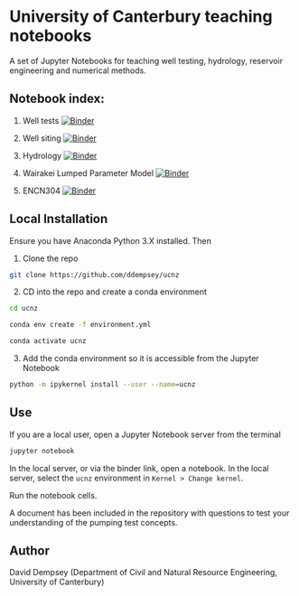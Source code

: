 # University of Canterbury teaching notebooks
A set of Jupyter Notebooks for teaching well testing, hydrology, reservoir engineering and numerical methods.

## Notebook index:

1. Well tests [![Binder](https://mybinder.org/badge_logo.svg)](https://mybinder.org/v2/gh/ddempsey/ucnz/HEAD?filepath=well_test.ipynb)

2. Well siting [![Binder](https://mybinder.org/badge_logo.svg)](https://mybinder.org/v2/gh/ddempsey/ucnz/HEAD?filepath=well_siting.ipynb)

3. Hydrology [![Binder](https://mybinder.org/badge_logo.svg)](https://mybinder.org/v2/gh/ddempsey/ucnz/HEAD?filepath=hydrology.ipynb)

4. Wairakei Lumped Parameter Model [![Binder](https://mybinder.org/badge_logo.svg)](https://mybinder.org/v2/gh/ddempsey/ucnz/HEAD?filepath=wairakei.ipynb)

5. ENCN304 [![Binder](https://mybinder.org/badge_logo.svg)](https://mybinder.org/v2/gh/ddempsey/ucnz/HEAD?filepath=ENCN304.ipynb)

## Local Installation

Ensure you have Anaconda Python 3.X installed. Then

1. Clone the repo

```bash
git clone https://github.com/ddempsey/ucnz
```

2. CD into the repo and create a conda environment

```bash
cd ucnz

conda env create -f environment.yml

conda activate ucnz
```

3. Add the conda environment so it is accessible from the Jupyter Notebook

```bash
python -m ipykernel install --user --name=ucnz
```

## Use

If you are a local user, open a Jupyter Notebook server from the terminal

```bash
jupyter notebook
```

In the local server, or via the binder link, open a notebook. In the local server, select the `ucnz` environment in `Kernel > Change kernel`.

Run the notebook cells.

A document has been included in the repository with questions to test your understanding of the pumping test concepts.

## Author

David Dempsey (Department of Civil and Natural Resource Engineering, University of Canterbury)
